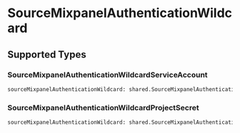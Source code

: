 # SourceMixpanelAuthenticationWildcard


## Supported Types

### SourceMixpanelAuthenticationWildcardServiceAccount

```python
sourceMixpanelAuthenticationWildcard: shared.SourceMixpanelAuthenticationWildcardServiceAccount = /* values here */
```

### SourceMixpanelAuthenticationWildcardProjectSecret

```python
sourceMixpanelAuthenticationWildcard: shared.SourceMixpanelAuthenticationWildcardProjectSecret = /* values here */
```

